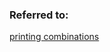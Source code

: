### Referred to:

[printing combinations](https://www.geeksforgeeks.org/print-all-combinations-of-given-length/)
